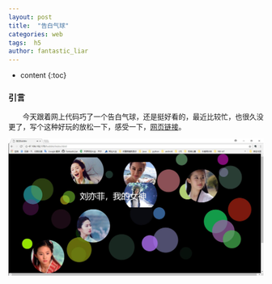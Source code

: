 ```yaml
---
layout: post
title:  "告白气球"
categories: web
tags:  h5
author: fantastic_liar
---
```

* content
{:toc}

### 引言

&emsp;&emsp;今天跟着网上代码巧了一个告白气球，还是挺好看的，最近比较忙，也很久没更了，写个这种好玩的放松一下，感受一下，[网页链接](http://47.106.182.170/bubble/index.html)。





![QQ截图20180709222843](assets/QQ截图20180709222843.jpg)
